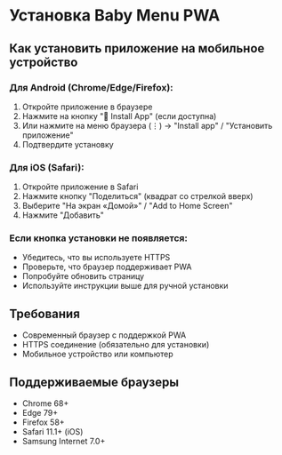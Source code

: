 # Установка Baby Menu PWA

## Как установить приложение на мобильное устройство

### Для Android (Chrome/Edge/Firefox):
1. Откройте приложение в браузере
2. Нажмите на кнопку "📱 Install App" (если доступна)
3. Или нажмите на меню браузера (⋮) → "Install app" / "Установить приложение"
4. Подтвердите установку

### Для iOS (Safari):
1. Откройте приложение в Safari
2. Нажмите кнопку "Поделиться" (квадрат со стрелкой вверх)
3. Выберите "На экран «Домой»" / "Add to Home Screen"
4. Нажмите "Добавить"

### Если кнопка установки не появляется:
- Убедитесь, что вы используете HTTPS
- Проверьте, что браузер поддерживает PWA
- Попробуйте обновить страницу
- Используйте инструкции выше для ручной установки

## Требования
- Современный браузер с поддержкой PWA
- HTTPS соединение (обязательно для установки)
- Мобильное устройство или компьютер

## Поддерживаемые браузеры
- Chrome 68+
- Edge 79+
- Firefox 58+
- Safari 11.1+ (iOS)
- Samsung Internet 7.0+
